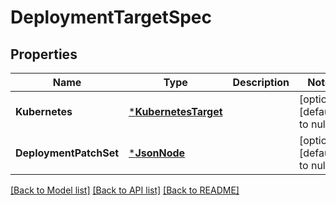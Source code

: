 # DeploymentTargetSpec

## Properties
Name | Type | Description | Notes
------------ | ------------- | ------------- | -------------
**Kubernetes** | [***KubernetesTarget**](KubernetesTarget.md) |  | [optional] [default to null]
**DeploymentPatchSet** | [***JsonNode**](JsonNode.md) |  | [optional] [default to null]

[[Back to Model list]](../README.md#documentation-for-models) [[Back to API list]](../README.md#documentation-for-api-endpoints) [[Back to README]](../README.md)


